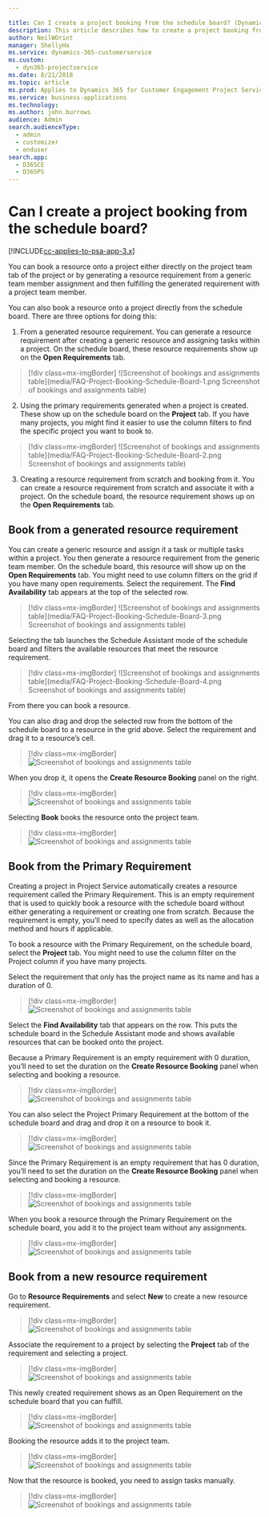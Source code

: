 ```yaml
---

title: Can I create a project booking from the schedule board? (Dynamics 365 for Customer Engagement for Project Service) | MicrosoftDocs
description: This article describes how to create a project booking from the schedule board in Dynamics 365 for Customer Engagement Project Service.
author: NeilWOrint 
manager: ShellyHa
ms.service: dynamics-365-customerservice
ms.custom:
  - dyn365-projectservice
ms.date: 8/21/2018
ms.topic: article
ms.prod: Applies to Dynamics 365 for Customer Engagement Project Service versions 2.x and 3.x 
ms.service: business-applications
ms.technology: 
ms.author: john.burrows
audience: Admin
search.audienceType: 
  - admin
  - customizer
  - enduser
search.app: 
  - D365CE
  - D365PS
---
```


<!--Note from editor: The images should not all have identical captions.-->


# Can I create a project booking from the schedule board?

[!INCLUDE[cc-applies-to-psa-app-3.x](../includes/cc-applies-to-psa-app-3x.md)]

You can book a resource onto a project either directly on the project team tab of the project or by generating a resource requirement from a generic team member assignment and then fulfilling the generated requirement with a project team member.

You can also book a resource onto a project directly from the schedule board. There are three options for doing this:

1. From a generated resource requirement. You can generate a resource requirement after creating a generic resource and assigning tasks within a project. On the schedule board, these resource requirements show up on the **Open Requirements** tab.

  > [!div class=mx-imgBorder] 
  > ![Screenshot of bookings and assignments table](media/FAQ-Project-Booking-Schedule-Board-1.png Screenshot of bookings and assignments table)

2. Using the primary requirements generated when a project is created. These show up on the schedule board on the **Project** tab. If you have many projects, you might find it easier to use the column filters to find the specific project you want to book to.

  > [!div class=mx-imgBorder] 
  > ![Screenshot of bookings and assignments table](media/FAQ-Project-Booking-Schedule-Board-2.png Screenshot of bookings and assignments table)

3. Creating a resource requirement from scratch and booking from it. You can create a resource requirement from scratch and associate it with a project. On the schedule board, the resource requirement shows up on the **Open Requirements** tab.

## Book from a generated resource requirement

You can create a generic resource and assign it a task or multiple tasks within a project. You then generate a resource requirement from the generic team member. On the schedule board, this resource will show up on the **Open Requirements** tab. You might need to use column filters on the grid if you have many open requirements. Select the requirement. The **Find Availability** tab appears at the top of the selected row.

> [!div class=mx-imgBorder] 
> ![Screenshot of bookings and assignments table](media/FAQ-Project-Booking-Schedule-Board-3.png Screenshot of bookings and assignments table)
 
Selecting the tab launches the Schedule Assistant mode of the schedule board and filters the available resources that meet the resource requirement.

> [!div class=mx-imgBorder] 
> ![Screenshot of bookings and assignments table](media/FAQ-Project-Booking-Schedule-Board-4.png Screenshot of bookings and assignments table)
 
From there you can book a resource.

You can also drag and drop the selected row from the bottom of the schedule board to a resource in the grid above. Select the requirement and drag it to a resource’s cell.

> [!div class=mx-imgBorder] 
> ![Screenshot of bookings and assignments table](media/FAQ-Project-Booking-Schedule-Board-5.png )
 
When you drop it, it opens the **Create Resource Booking** panel on the right.

> [!div class=mx-imgBorder] 
> ![Screenshot of bookings and assignments table](media/FAQ-Project-Booking-Schedule-Board-6.png )
 
Selecting **Book** books the resource onto the project team.

> [!div class=mx-imgBorder] 
> ![Screenshot of bookings and assignments table](media/FAQ-Project-Booking-Schedule-Board-7.png )
 
## Book from the Primary Requirement

Creating a project in Project Service automatically creates a resource requirement called the Primary Requirement. This is an empty requirement that is used to quickly book a resource with the schedule board without either generating a requirement or creating one from scratch. Because the requirement is empty, you’ll need to specify dates as well as the allocation method and hours if applicable. 

To book a resource with the Primary Requirement, on the schedule board, select the **Project** tab. You might need to use the column filter on the Project column if you have many projects.

Select the requirement that only has the project name as its name and has a duration of 0.
 
> [!div class=mx-imgBorder] 
> ![Screenshot of bookings and assignments table](media/FAQ-Project-Booking-Schedule-Board-8.png )

Select the **Find Availability** tab that appears on the row. This puts the schedule board in the Schedule Assistant mode and shows available resources that can be booked onto the project.

Because a Primary Requirement is an empty requirement with 0 duration, you’ll need to set the duration on the **Create Resource Booking** panel when selecting and booking a resource.

> [!div class=mx-imgBorder] 
> ![Screenshot of bookings and assignments table](media/FAQ-Project-Booking-Schedule-Board-9.png )
 
You can also select the Project Primary Requirement at the bottom of the schedule board and drag and drop it on a resource to book it.

> [!div class=mx-imgBorder] 
> ![Screenshot of bookings and assignments table](media/FAQ-Project-Booking-Schedule-Board-10.png )
 
Since the Primary Requirement is an empty requirement that has 0 duration, you’ll need to set the duration on the **Create Resource Booking** panel when selecting and booking a resource.

> [!div class=mx-imgBorder] 
> ![Screenshot of bookings and assignments table](media/FAQ-Project-Booking-Schedule-Board-11.png )
 
When you book a resource through the Primary Requirement on the schedule board, you add it to the project team without any assignments.

> [!div class=mx-imgBorder] 
> ![Screenshot of bookings and assignments table](media/FAQ-Project-Booking-Schedule-Board-12.png )
 
## Book from a new resource requirement

Go to **Resource Requirements** and select **New** to create a new resource requirement.

> [!div class=mx-imgBorder] 
> ![Screenshot of bookings and assignments table](media/FAQ-Project-Booking-Schedule-Board-13.png )
 
Associate the requirement to a project by selecting the **Project** tab of the requirement and selecting a project.

> [!div class=mx-imgBorder] 
> ![Screenshot of bookings and assignments table](media/FAQ-Project-Booking-Schedule-Board-14.png )
 
This newly created requirement shows as an Open Requirement on the schedule board that you can fulfill.

> [!div class=mx-imgBorder] 
> ![Screenshot of bookings and assignments table](media/FAQ-Project-Booking-Schedule-Board-15.png )

Booking the resource adds it to the project team.

> [!div class=mx-imgBorder] 
> ![Screenshot of bookings and assignments table](media/FAQ-Project-Booking-Schedule-Board-16.png )
 
Now that the resource is booked, you need to assign tasks manually.

> [!div class=mx-imgBorder] 
> ![Screenshot of bookings and assignments table](media/FAQ-Project-Booking-Schedule-Board-17.png )
 
